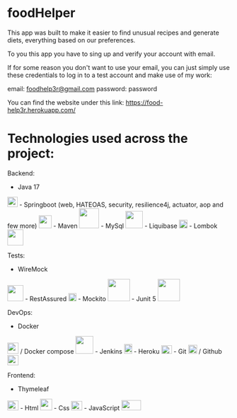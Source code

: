 # foodHelper
<script src="https://kit.fontawesome.com/693c25552b.js" crossorigin="anonymous"></script>

This app was built to make it easier to find unusual recipes
and generate diets, everything based on our preferences.

To you this app you have to sing up and verify your 
account with email.

If for some reason you don't want to use your email, you can just simply use
these credentials to log in to a test account and make use of my work:

email: foodhelp3r@gmail.com
password: password

You can find the website under this link: https://food-help3r.herokuapp.com/

# Technologies used across the project:
Backend:
- Java 17
<img width="23px" src="https://cdn-icons-png.flaticon.com/512/226/226777.png"/>
- Springboot (web, HATEOAS, security, resilience4j, actuator, aop and few more)
<img width="29px" src="https://user-images.githubusercontent.com/33158051/103466606-760a4000-4d14-11eb-9941-2f3d00371471.png"/>
- Maven
<img width="45px" src="https://maven.apache.org/images/maven-logo-white-on-black.purevec.svg"/>
- MySql
<img width="39px" src="https://www.vectorlogo.zone/logos/mysql/mysql-official.svg"/>
- Liquibase
<img width="19px" src="https://pretius.com/wp-content/uploads/2021/09/liquibase.png"/>
- Lombok
<img width="36px" src="https://kodejava.org/wp-content/uploads/2018/12/lombok.png"/>

Tests:
- WireMock
<img width="36px" src="https://wiremock.org/images/wiremock-concept-icon-01.png"/>
- RestAssured
<img width="18px" src="https://avatars.githubusercontent.com/u/19369327?s=280&v=4"/>
- Mockito
<img width="50px" src="https://www.codelantic.com/wp-content/themes/codelantic_web/techlogos/Mockito_Logo.png"/>
- Junit 5
<img width="50px" src="https://upload.wikimedia.org/wikipedia/commons/5/59/JUnit_5_Banner.png"/>

DevOps:
- Docker
<img width="25px" src="https://www.docker.com/wp-content/uploads/2022/03/Moby-logo.png"/>
/ Docker compose
  <img width="40px" src="https://miro.medium.com/max/453/1*_5tOkcXb7RaVvjYpSqZXpg.png"/>
- Jenkins
<img width="18px" height="22px" src="https://upload.wikimedia.org/wikipedia/commons/thumb/e/e9/Jenkins_logo.svg/1200px-Jenkins_logo.svg.png"/>
- Heroku
<img width="24px" height="19px" src="https://cdn-icons-png.flaticon.com/512/873/873120.png"/>
- Git
  <img width="20px" src="https://upload.wikimedia.org/wikipedia/commons/thumb/3/3f/Git_icon.svg/1024px-Git_icon.svg.png"/> 
/ Github
<img width="25px" height="23" src="https://cdn-icons-png.flaticon.com/512/25/25231.png"/>

Frontend:
- Thymeleaf
<img width="25px" height="22" src="https://www.thymeleaf.org/images/thymeleaf.png"/>
- Html
<img width="27px" height="26" src="https://icon-library.com/images/icon-html5/icon-html5-7.jpg"/>
- Css
<img width="25px" height="21" src="https://upload.wikimedia.org/wikipedia/commons/thumb/6/62/CSS3_logo.svg/800px-CSS3_logo.svg.png"/>
- JavaScript
<img width="44px" height="23"  src="https://fedojo.com/wp-content/uploads/2019/03/logo-javascript-png-html-code-allows-to-embed-javascript-logo-in-your-website-587.png"/>
        